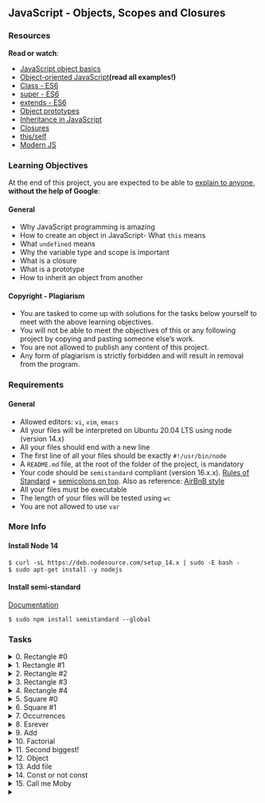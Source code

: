 ## JavaScript - Objects, Scopes and Closures

### Resources

**Read or watch**:

- [JavaScript object basics](https://developer.mozilla.org/en-US/docs/Learn/JavaScript/Objects/Basics)
- [Object-oriented JavaScript](https://developer.mozilla.org/en-US/docs/Learn/JavaScript/Objects/Classes_in_JavaScript)**(read all examples!)**
- [Class - ES6](https://developer.mozilla.org/en-US/docs/Web/JavaScript/Reference/Classes)
- [super - ES6](https://developer.mozilla.org/en-US/docs/Web/JavaScript/Reference/Operators/super)
- [extends - ES6](https://developer.mozilla.org/en-US/docs/Web/JavaScript/Reference/Classes/extends)
- [Object prototypes](https://developer.mozilla.org/en-US/docs/Learn/JavaScript/Objects/Object_prototypes)
- [Inheritance in JavaScript](https://developer.mozilla.org/en-US/docs/Learn/JavaScript/Objects/Classes_in_JavaScript)
- [Closures](https://developer.mozilla.org/en-US/docs/Web/JavaScript/Closures)
- [this/self](https://alistapart.com/article/getoutbindingsituations/)
- [Modern JS](https://github.com/mbeaudru/modern-js-cheatsheet)

### Learning Objectives

At the end of this project, you are expected to be able to [explain to anyone](https://fs.blog/feynman-learning-technique/), **without the help of Google**:

#### General

- Why JavaScript programming is amazing
- How to create an object in JavaScript- What `this` means
- What `undefined` means
- Why the variable type and scope is important
- What is a closure
- What is a prototype
- How to inherit an object from another

#### Copyright - Plagiarism

- You are tasked to come up with solutions for the tasks below yourself to meet with the above learning objectives.
- You will not be able to meet the objectives of this or any following project by copying and pasting someone else’s work.
- You are not allowed to publish any content of this project.
- Any form of plagiarism is strictly forbidden and will result in removal from the program.

### Requirements

#### General

- Allowed editors: `vi`, `vim`, `emacs`
- All your files will be interpreted on Ubuntu 20.04 LTS using node (version 14.x)
- All your files should end with a new line
- The first line of all your files should be exactly `#!/usr/bin/node`
- A `README.md` file, at the root of the folder of the project, is mandatory
- Your code should be `semistandard` compliant (version 16.x.x). [Rules of Standard](https://standardjs.com/rules.html) + [semicolons on top](https://github.com/standard/semistandard). Also as reference: [AirBnB style](https://github.com/airbnb/javascript)
- All your files must be executable
- The length of your files will be tested using `wc`
- You are not allowed to use `var`

### More Info

#### Install Node 14

```shell
$ curl -sL https://deb.nodesource.com/setup_14.x | sudo -E bash -
$ sudo apt-get install -y nodejs
```

#### Install semi-standard

[Documentation](https://github.com/standard/semistandard)

```shell
$ sudo npm install semistandard --global
```

### Tasks
<details>
<summary>0. Rectangle #0</summary>

Write an empty class `Rectangle` that defines a rectangle:

- You must use the `class` notation for defining your class

```shell
guillaume@ubuntu:~/0x13$ cat 0-main.js
#!/usr/bin/node
const Rectangle = require('./0-rectangle');

const r1 = new Rectangle();
console.log(r1);
console.log(r1.constructor);

guillaume@ubuntu:~/0x13$ ./0-main.js
Rectangle {}
[Class: Rectangle]
guillaume@ubuntu:~/0x13$ 
```

***
**Repo:**
- GitHub repository: `alx-higher_level_programming`
- Directory: `0x13-javascript_objects_scopes_closures`
- File: `0-rectangle.js`
</details>

<details>
<summary>1. Rectangle #1</summary>

Write a class `Rectangle` that defines a rectangle:

- You must use the `class` notation for defining your class
- The constructor must take 2 arguments `w` and `h`
- Initialize the instance attribute `width` with the value of `w`
- Initialize the instance attribute `height` with the value of `h`

```shell
guillaume@ubuntu:~/0x13$ cat 1-main.js
#!/usr/bin/node
const Rectangle = require('./1-rectangle');

const r1 = new Rectangle(2, 3);
console.log(r1);
console.log(r1.width);
console.log(r1.height);

const r2 = new Rectangle(2, -3);
console.log(r2);
console.log(r2.width);
console.log(r2.height);

const r3 = new Rectangle(2);
console.log(r3);
console.log(r3.width);
console.log(r3.height);

guillaume@ubuntu:~/0x13$ ./1-main.js
Rectangle { width: 2, height: 3 }
2
3
Rectangle { width: 2, height: -3 }
2
-3
Rectangle { width: 2, height: undefined }
2
undefined
guillaume@ubuntu:~/0x13$
```

***
**Repo:**
- GitHub repository: `alx-higher_level_programming`
- Directory: `0x13-javascript_objects_scopes_closures`
- File: `1-rectangle.js`
</details>

<details>
<summary>2. Rectangle #2</summary>

Write a class `Rectangle` that defines a rectangle:

- You must use the `class` notation for defining your class
- The constructor must take 2 arguments `w` and `h`
- Initialize the instance attribute `width` with the value of `w`
- Initialize the instance attribute `height` with the value of `h`
- If `w` or `h` is equal to 0 or not a positive integer, create an empty object

```shell
guillaume@ubuntu:~/0x13$ cat 2-main.js
#!/usr/bin/node
const Rectangle = require('./2-rectangle');

const r1 = new Rectangle(2, 3);
console.log(r1);
console.log(r1.width);
console.log(r1.height);

const r2 = new Rectangle(2, -3);
console.log(r2);
console.log(r2.width);
console.log(r2.height);

const r3 = new Rectangle(2);
console.log(r3);
console.log(r3.width);
console.log(r3.height);

const r4 = new Rectangle(2, 0);
console.log(r4);
console.log(r4.width);
console.log(r4.height);

guillaume@ubuntu:~/0x13$ ./2-main.js
Rectangle { width: 2, height: 3 }
2
3
Rectangle {}
undefined
undefined
Rectangle {}
undefined
undefined
Rectangle {}
undefined
undefined
guillaume@ubuntu:~/0x13$ 
```

***
**Repo:**
- GitHub repository: `alx-higher_level_programming`
- Directory: `0x13-javascript_objects_scopes_closures`
- File: `2-rectangle.js`
</details>

<details>
<summary>3. Rectangle #3</summary>

Write a class `Rectangle` that defines a rectangle:

- You must use the `class` notation for defining your class
- The constructor must take 2 arguments: `w` and `h`
- Initialize the instance attribute `width` with the value of `w`
- Initialize the instance attribute `height` with the value of `h`
- If `w` or `h` is equal to 0 or not a positive integer, create an empty object
- Create an instance method called `print()` that prints the rectangle using the character `X`

```shell
guillaume@ubuntu:~/0x13$ cat 3-main.js
#!/usr/bin/node
const Rectangle = require('./3-rectangle');

const r1 = new Rectangle(2, 3);
r1.print();

const r2 = new Rectangle(10, 5);
r2.print();

guillaume@ubuntu:~/0x13$ ./3-main.js
XX
XX
XX
XXXXXXXXXX
XXXXXXXXXX
XXXXXXXXXX
XXXXXXXXXX
XXXXXXXXXX
guillaume@ubuntu:~/0x13$ 
```
***
**Repo:**
- GitHub repository: `alx-higher_level_programming`
- Directory: `0x13-javascript_objects_scopes_closures`
- File: `3-rectangle.js`
</details>

<details>
<summary>4. Rectangle #4</summary>

Write a class `Rectangle` that defines a rectangle:

- You must use the `class` notation for defining your class
- The constructor must take 2 arguments: `w` and `h`
- Initialize the instance attribute `width` with the value of `w`
- Initialize the instance attribute `height` with the value of `h`
- If `w` or `h` is equal to 0 or not a positive integer, create an empty object
- Create an instance method called `print()` that prints the rectangle using the character `X`
- Create an instance method called `rotate()` that exchanges the `width` and the `height` of the rectangle
- Create an instance method called `double()` that multiples the `width` and the `height` of the rectangle by 2

```shell
guillaume@ubuntu:~/0x13$ cat 4-main.js
#!/usr/bin/node
const Rectangle = require('./4-rectangle');

const r1 = new Rectangle(2, 3);
console.log('Normal:');
r1.print();

console.log('Double:');
r1.double();
r1.print();

console.log('Rotate:');
r1.rotate();
r1.print();

guillaume@ubuntu:~/0x13$ ./4-main.js
Normal:
XX
XX
XX
Double:
XXXX
XXXX
XXXX
XXXX
XXXX
XXXX
Rotate:
XXXXXX
XXXXXX
XXXXXX
XXXXXX
guillaume@ubuntu:~/0x13$ 
```

***
**Repo:**
- GitHub repository: `alx-higher_level_programming`
- Directory: `0x13-javascript_objects_scopes_closures`
- File: `4-rectangle.js`
</details>

<details>
<summary>5. Square #0</summary>

Write a class `Square` that defines a square and inherits from `Rectangle` of `4-rectangle.js`:

- You must use the `class` notation for defining your class and `extends`
- The constructor must take 1 argument: `size`
- The constructor of `Rectangle` must be called (by using `super()`)

```shell
guillaume@ubuntu:~/0x13$ cat 5-main.js
#!/usr/bin/node
const Square = require('./5-square');

const s1 = new Square(4);
s1.print();
s1.double();
s1.print();

guillaume@ubuntu:~/0x13$ ./5-main.js
XXXX
XXXX
XXXX
XXXX
XXXXXXXX
XXXXXXXX
XXXXXXXX
XXXXXXXX
XXXXXXXX
XXXXXXXX
XXXXXXXX
XXXXXXXX
guillaume@ubuntu:~/0x13$
```

***
**Repo:**
- GitHub repository: `alx-higher_level_programming`
- Directory: `0x13-javascript_objects_scopes_closures`
- File: `5-square.js`
</details>

<details>
<summary>6. Square #1</summary>

Write a class `Square` that defines a square and inherits from `Square` of `5-square.js`:

- You must use the `class` notation for defining your class and `extends`
- Create an instance method called `charPrint(c)` that prints the rectangle using the character `c`
    - If `c` is `undefined`, use the character `X`

```shell
guillaume@ubuntu:~/0x13$ cat 6-main.js
#!/usr/bin/node
const Square = require('./6-square');

const s1 = new Square(4);
s1.charPrint();

s1.charPrint('C');

guillaume@ubuntu:~/0x13$ ./6-main.js
XXXX
XXXX
XXXX
XXXX
CCCC
CCCC
CCCC
CCCC
guillaume@ubuntu:~/0x13$ 
```

***
**Repo:**
- GitHub repository: `alx-higher_level_programming`
- Directory: `0x13-javascript_objects_scopes_closures`
- File: `6-square.js`
</details>

<details>
<summary>7. Occurrences</summary>

Write a function that returns the number of occurrences in a list:

- Prototype: `exports.nbOccurences = function (list, searchElement)`

```shell
guillaume@ubuntu:~/0x13$ cat 7-main.js
#!/usr/bin/node
const nbOccurences = require('./7-occurrences').nbOccurences;

console.log(nbOccurences([1, 2, 3, 4, 5, 6], 3));
console.log(nbOccurences([3, 2, 3, 4, 5, 3, 3], 3));
console.log(nbOccurences(["S", 12, "c", "S", "School", 8], "S"));

guillaume@ubuntu:~/0x13$ ./7-main.js
1
4
2
guillaume@ubuntu:~/0x13$ 
```

***
**Repo:**
- GitHub repository: `alx-higher_level_programming`
- Directory: `0x13-javascript_objects_scopes_closures`
- File: `7-occurrences.js`
</details>

<details>
<summary>8. Esrever</summary>

Write a function that returns the reversed version of a list:

- Prototype: `exports.esrever = function (list)`
- You are not allow to use the built-in method `reverse`

```shell
guillaume@ubuntu:~/0x13$ cat 8-main.js
#!/usr/bin/node
const esrever = require('./8-esrever').esrever;

console.log(esrever([1, 2, 3, 4, 5]));
console.log(esrever(["School", 89, { id: 12 }, "String"]));

guillaume@ubuntu:~/0x13$ ./8-main.js
[ 5, 4, 3, 2, 1 ]
[ 'String', { id: 12 }, 89, 'School' ]
guillaume@ubuntu:~/0x13$
```

***
**Repo:**
- GitHub repository: `alx-higher_level_programming`
- Directory: `0x13-javascript_objects_scopes_closures`
- File: `8-esrever.js`
</details>

<details>
<summary>9. Add</summary>

Write a script that prints the addition of 2 integers

- The first argument is the first integer
- The second argument is the second integer
- You have to define a function with this prototype: `function add(a, b)`
- You must use `console.log(...)` to print all output
- You are not allowed to use `var`

```shell
guillaume@ubuntu:~/0x12$ ./9-add.js 
NaN
guillaume@ubuntu:~/0x12$ ./9-add.js 1
NaN
guillaume@ubuntu:~/0x12$ ./9-add.js 1 7
8
guillaume@ubuntu:~/0x12$ ./9-add.js 13 89
102
guillaume@ubuntu:~/0x12$ 
```

***
**Repo:**
- GitHub repository: `alx-higher_level_programming`
- Directory: `0x13-javascript_objects_scopes_closures`
- File: `9-add.js`
</details>

<details>
<summary>10. Factorial</summary>

Write a script that computes and prints a factorial

- The first argument is integer (argument can be cast as integer) used for computing the factorial
- Factorial of `NaN` is `1`
- You must do it recursively
- You must use a function
- You must use `console.log(...)` to print all output
- You are not allowed to use `var`

```shell
guillaume@ubuntu:~/0x12$ ./10-factorial.js 
1
guillaume@ubuntu:~/0x12$ ./10-factorial.js 3
6
guillaume@ubuntu:~/0x12$ ./10-factorial.js 89
1.6507955160908452e+136
guillaume@ubuntu:~/0x12$ ./10-factorial.js 333
Infinity
guillaume@ubuntu:~/0x12$ 
```

***
**Repo:**
- GitHub repository: `alx-higher_level_programming`
- Directory: `0x13-javascript_objects_scopes_closures`
- File: `10-factorial.js`
</details>

<details>
<summary>11. Second biggest!</summary>

Write a script that searches the second biggest integer in the list of arguments.

- You can assume all arguments can be converted to integer
- If no argument passed, print `0`
- If the number of arguments is 1, print `0`
- You must use `console.log(...)` to print all output
- You are not allowed to use `var`

```shell
guillaume@ubuntu:~/0x12$ ./11-second_biggest.js 
0
guillaume@ubuntu:~/0x12$ ./11-second_biggest.js 1
0
guillaume@ubuntu:~/0x12$ ./11-second_biggest.js 4 2 5 3 0 -3
4
guillaume@ubuntu:~/0x12$ 
```

***
**Repo:**
- GitHub repository: `alx-higher_level_programming`
- Directory: `0x13-javascript_objects_scopes_closures`
- File: `11-second_biggest.js`
</details>

<details>
<summary>12. Object</summary>

Update this script to replace the value `12` with `89`:

- You are not allowed to use `var`

```shell
guillaume@ubuntu:~/0x12$ cat 12-object.js
#!/usr/bin/node
const myObject = {
  type: 'object',
  value: 12
};
console.log(myObject);
/*
YOUR CODE HERE
*/
console.log(myObject);

guillaume@ubuntu:~/0x12$ ./12-object.js
{ type: 'object', value: 12 }
{ type: 'object', value: 89 }
guillaume@ubuntu:~/0x12$ 
```

***
**Repo:**
- GitHub repository: `alx-higher_level_programming`
- Directory: `0x13-javascript_objects_scopes_closures`
- File: `12-object.js`
</details>

<details>
<summary>13. Add file</summary>

Write a function that returns the addition of 2 integers.

- The function must be visible from outside
- The name of the function must be `add`
- You are not allowed to use `var`

[Tip](https://51elliot.blogspot.com/2012/01/simple-intro-to-nodejs-module-scope.html)

```shell
guillaume@ubuntu:~/0x12$ cat 13-main.js
#!/usr/bin/node
const add = require('./13-add').add;
console.log(add(3, 5));
guillaume@ubuntu:~/0x12$ ./13-main.js
8
guillaume@ubuntu:~/0x12$ 
```

***
**Repo:**
- GitHub repository: `alx-higher_level_programming`
- Directory: `0x13-javascript_objects_scopes_closures`
- File: `13-add.js`
</details>

<details>
<summary>14. Const or not const</summary>

Write a file that modifies the value of `myVar` to `333`

```shell
guillaume@ubuntu:~/0x12$ cat 100-main.js
#!/usr/bin/node
myVar = 89;
require('./100-let_me_const')
console.log(myVar);
guillaume@ubuntu:~/0x12$ ./100-main.js
333
guillaume@ubuntu:~/0x12$ 
```

![Hell Yeah](hell_yeah.jpeg)

Do you get it? Tweet! Post! Talk about it!

Hint: Scope

**This exercise doesn’t pass `semistandard`** so don’t worry about it.

***
**Repo:**
- GitHub repository: `alx-higher_level_programming`
- Directory: `0x13-javascript_objects_scopes_closures`
- File: `100-let_me_const.js`
</details>

<details>
<summary>15. Call me Moby</summary>

Write a function that executes `x` times a function.

- The function must be visible from outside
- Prototype: `function (x, theFunction)`
- You are not allowed to use `var`

```shell
guillaume@ubuntu:~/0x12$ cat 101-main.js
#!/usr/bin/node
const callMeMoby = require('./101-call_me_moby').callMeMoby;
callMeMoby(3, function () {
  console.log('C is fun');
});
guillaume@ubuntu:~/0x12$ ./101-main.js
C is fun
C is fun
C is fun
guillaume@ubuntu:~/0x12$ 
```

***
**Repo:**
- GitHub repository: `alx-higher_level_programming`
- Directory: `0x13-javascript_objects_scopes_closures`
- File: `101-call_me_moby.js`
</details>


<details>
<summary></summary>

***
**Repo:**
- GitHub repository: `alx-higher_level_programming`
- Directory: `0x13-javascript_objects_scopes_closures`
- File: `0-javascript_is_amazing.js`
</details>
